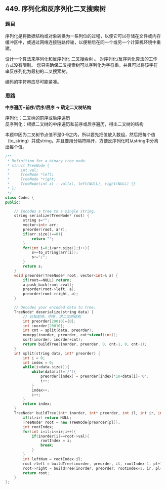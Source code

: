## 449. 序列化和反序列化二叉搜索树

### 题目

序列化是将数据结构或对象转换为一系列位的过程，以便它可以存储在文件或内存缓冲区中，或通过网络连接链路传输，以便稍后在同一个或另一个计算机环境中重建。

设计一个算法来序列化和反序列化 二叉搜索树 。 对序列化/反序列化算法的工作方式没有限制。 您只需确保二叉搜索树可以序列化为字符串，并且可以将该字符串反序列化为最初的二叉搜索树。

编码的字符串应尽可能紧凑。

### 思路
**中序遍历+前序/后序/层序 -> 确定二叉树结构**

序列化：二叉树的前序或后序遍历  
反序列化：根据二叉树的中序遍历和前序或后序遍历，得出二叉树的结构  

本题中因为二叉树节点值不是0-9之内，所以要先把值放入数组，然后把每个值（to_string）并成string，并且要用分隔符隔开，方便反序列化时从string中分离出每个值。

```c++
/**
 * Definition for a binary tree node.
 * struct TreeNode {
 *     int val;
 *     TreeNode *left;
 *     TreeNode *right;
 *     TreeNode(int x) : val(x), left(NULL), right(NULL) {}
 * };
 */
class Codec {
public:

    // Encodes a tree to a single string.
    string serialize(TreeNode* root) {
        string s="";
        vector<int> arr;
        preorder(root, arr);
        if(arr.size()==0){
            return "";
        }
        for(int i=0;i<arr.size();i++){
            s+=to_string(arr[i]);
            s+="/";
        }
        return s;
    }
    void preorder(TreeNode* root, vector<int>& a) {
        if(root==NULL) return;
        a.push_back(root->val);
        preorder(root->left, a);
        preorder(root->right, a);
    }

    // Decodes your encoded data to tree.
    TreeNode* deserialize(string data) {
        // 已知前序、中序，求二叉树结构
        int preorder[20010]={0};
        int inorder[20010];
        int cnt = split(data, preorder);
        memcpy(inorder, preorder, cnt*sizeof(int));
        sort(inorder, inorder+cnt);
        return buildTree(inorder, preorder, 0, cnt-1, 0, cnt-1);
    }
    int split(string data, int* preorder) {
        int i = 0;
        int index = 0;
        while(i<data.size()){
            while(data[i]!='/'){
                preorder[index] = preorder[index]*10+data[i]-'0';
                i++;
            }
            index++;
            i++;
        }
        return index;
    }
    TreeNode* buildTree(int* inorder, int* preorder, int il, int ir, int pl, int pr) {
        if(il>ir) return NULL;
        TreeNode* root = new TreeNode{preorder[pl]};
        int rootIndex;
        for(int i=il;i<=ir;i++){
            if(inorder[i]==root->val){
                rootIndex = i;
                break;
            }
        }
        int leftNum = rootIndex-il;
        root->left = buildTree(inorder, preorder, il, rootIndex-1, pl+1, pl+leftNum);
        root->right = buildTree(inorder, preorder, rootIndex+1, ir, pl+leftNum+1, pr);
        return root;
    }
};

```